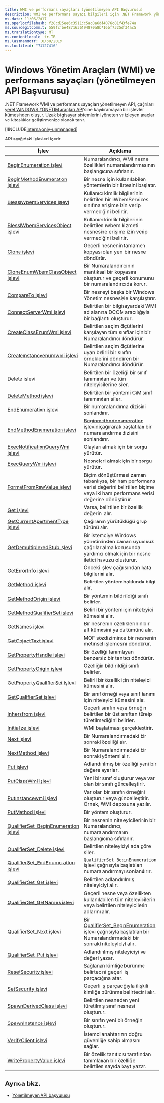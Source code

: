 ```yaml
---
title: WMI ve performans sayaçları (yönetilmeyen API Başvurusu)
description: WMI ve performans sayacı bilgileri için .NET Framework yönetilmeyen API 'YI özetler.
ms.date: 11/06/2017
ms.openlocfilehash: f28cd25ee6c3511dc5ac8a6dd4076c81f43fe74a
ms.sourcegitcommit: 559fcfbe4871636494870a8b716bf7325df34ac5
ms.translationtype: MT
ms.contentlocale: tr-TR
ms.lasthandoff: 10/30/2019
ms.locfileid: "73127416"
---
```

# <a name="windows-management-instrumentation-wmi-and-performance-counters-unmanaged-api-reference"></a>Windows Yönetim Araçları (WMI) ve performans sayaçları (yönetilmeyen API Başvurusu)

.NET Framework WMI ve performans sayaçları yönetilmeyen API, çağrıları [yerel WINDOWS YÖNETIM araçları API](/windows/desktop/WmiSdk/com-api-for-wmi)'sine kaydıramayan bir işlevler kümesinden oluşur. Uzak bilgisayar sistemlerini yöneten ve izleyen araçlar ve kitaplıklar geliştirmenize olanak tanır.

[!INCLUDE[internalonly-unmanaged](../../../../includes/internalonly-unmanaged.md)]

API aşağıdaki işlevleri içerir:

| İşlev | Açıklama |
|---------|---------|
| [BeginEnumeration işlevi](beginenumeration.md) | Numaralandırıcı, WMI nesne özellikleri numaralandırmasının başlangıcına sıfırlanır. |
| [BeginMethodEnumeration işlevi](beginmethodenumeration.md) |  Bir nesne için kullanılabilen yöntemlerin bir listesini başlatır. |
| [BlessIWbemServices işlevi](blessiwbemservices.md) | Kullanıcı kimlik bilgilerinin belirtilen bir IWbemServices sınıfına erişime izin verip vermediğini belirtir. |
| [BlessIWbemServicesObject işlevi](blessiwbemservicesobject.md) | Kullanıcı kimlik bilgilerinin belirtilen ıwbem hizmeti nesnesine erişime izin verip vermediğini belirtir. |
| [Clone işlevi](clone.md) | Geçerli nesnenin tamamen kopyası olan yeni bir nesne döndürür. |
| [CloneEnumWbemClassObject işlevi](cloneenumwbemclassobject.md) | Bir Numaralandırıcının mantıksal bir kopyasını oluşturur ve geçerli konumunu bir numaralandırıcıda korur. |
| [CompareTo işlevi](compareto.md) | Bir nesneyi başka bir Windows Yönetim nesnesiyle karşılaştırır. |
| [ConnectServerWmi işlevi](connectserverwmi.md) | Belirtilen bir bilgisayardaki WMI ad alanına DCOM aracılığıyla bir bağlantı oluşturur. |
| [CreateClassEnumWmi işlevi](createclassenumwmi.md) | Belirtilen seçim ölçütlerini karşılayan tüm sınıflar için bir Numaralandırıcı döndürür. |
| [Createınstanceenumwmi işlevi](createinstanceenumwmi.md) | Belirtilen seçim ölçütlerine uyan belirli bir sınıfın örneklerini döndüren bir Numaralandırıcı döndürür. |
| [Delete işlevi](delete.md) | Belirtilen bir özelliği bir sınıf tanımından ve tüm niteleyicilerine siler. |
| [DeleteMethod işlevi](deletemethod.md) | Belirtilen bir yöntemi CıM sınıf tanımından siler. |
| [EndEnumeration işlevi](endenumeration.md) | Bir numaralandırma dizisini sonlandırır. |
| [EndMethodEnumeration işlevi](endmethodenumeration.md) | [Beginmethodenumeration işlevini](beginmethodenumeration.md)çağırarak başlatılan bir numaralandırma dizisini sonlandırır. |
| [ExecNotificationQueryWmi işlevi](execnotificationquerywmi.md) | Olayları almak için bir sorgu yürütür. |
| [ExecQueryWmi işlevi](execquerywmi.md) | Nesneleri almak için bir sorgu yürütür. |
| [FormatFromRawValue işlevi](formatfromrawvalue.md) | Biçim dönüştürmesi zaman tabanlıysa, bir ham performans verisi değerini belirtilen biçime veya iki ham performans verisi değerine dönüştürür. |
| [Get işlevi](get.md) | Varsa, belirtilen bir özellik değerini alır. |
| [GetCurrentApartmentType işlevi](getcurrentapartmenttype.md) | Çağıranın yürütüldüğü grup türünü alır. |
| [GetDemultiplexedStub işlevi](getdemultiplexedstub.md) | Bir istemciye Windows yönetiminden zaman uyumsuz çağrılar alma konusunda yardımcı olmak için bir nesne iletici havuzu oluşturur. |
| [GetErrorInfo işlevi](geterrorinfo.md) | Önceki işlev çağrısından hata bilgilerini alır. |
| [GetMethod işlevi](getmethod.md) | Belirtilen yöntem hakkında bilgi alır. |
| [GetMethodOrigin işlevi](getmethodorigin.md) | Bir yöntemin bildirildiği sınıfı belirler. |
| [GetMethodQualifierSet işlevi](getmethodqualifierset.md) | Belirli bir yöntem için niteleyici kümesini alır. |
| [GetNames işlevi](getnames.md) | Bir nesnenin özelliklerinin bir alt kümesini ya da tümünü alır. |
| [GetObjectText işlevi](getobjecttext.md) | MOF sözdiziminde bir nesnenin metinsel işlemesini döndürür. |
| [GetPropertyHandle işlevi](getpropertyhandle.md) | Bir özelliği tanımlayan benzersiz bir tanıtıcı döndürür. |
| [GetPropertyOrigin işlevi](getpropertyorigin.md) | Özelliğin bildirildiği sınıfı belirler. |
| [GetPropertyQualifierSet işlevi](getpropertyqualifierset.md) | Belirli bir özellik için niteleyici kümesini alır.  |
| [GetQualifierSet işlevi](getqualifierset.md) | Bir sınıf örneği veya sınıf tanımı için niteleyici kümesini alır. |
| [Inhersfrom işlevi](inheritsfrom.md) | Geçerli sınıfın veya örneğin belirtilen bir üst sınıftan türeip türetilmediğini belirler. |
| [Initialize işlevi](initialize.md) | WMI başlatması gerçekleştirir. |
| [Next işlevi](next.md) | Bir Numaralandırmadaki bir sonraki özelliği alır. |
| [NextMethod işlevi](nextmethod.md) | Bir Numaralandırmadaki bir sonraki yöntemi alır. |
| [Put işlevi](put.md) | Adlandırılmış bir özelliği yeni bir değere ayarlar. |
| [PutClassWmi işlevi](putclasswmi.md) | Yeni bir sınıf oluşturur veya var olan bir sınıfı güncelleştirir. |
| [Putınstancewmi işlevi](putinstancewmi.md) | Var olan bir sınıfın örneğini oluşturur veya güncelleştirir. Örnek, WMI deposuna yazılır. |
| [PutMethod işlevi](putmethod.md) | Bir yöntem oluşturur. |
| [QualifierSet_BeginEnumeration işlevi](qualifierset-beginenumeration.md) | Bir nesnenin niteleyicilerinin bir Numaralandırıcı, numaralandırmanın başlangıcına sıfırlanır. |
| [QualifierSet_Delete işlevi](qualifierset-delete.md) | Belirtilen niteleyiciyi ada göre siler.  |
| [QualifierSet_EndEnumeration işlevi](qualifierset-endenumeration.md) | `QualifierSet_BeginEnumeration` işlevi çağrısıyla başlatılan numaralandırmayı sonlandırır. |
| [QualifierSet_Get işlevi](qualifierset-get.md) | Belirtilen adlandırılmış niteleyiciyi alır.  |
| [QualifierSet_GetNames işlevi](qualifierset-getnames.md) | Geçerli nesne veya özellikten kullanılabilen tüm niteleyicilerin veya belirtilen niteleyicilerin adlarını alır. |
| [QualifierSet_Next işlevi](qualifierset-next.md) | Bir [QualifierSet_BeginEnumeration](qualifierset-beginenumeration.md) işlevi çağrısıyla başlatılan bir Numaralandırmadaki bir sonraki niteleyiciyi alır. |
| [QualifierSet_Put işlevi](qualifierset-put.md) | Adlandırılmış niteleyiciyi ve değeri yazar. |
| [ResetSecurity işlevi](resetsecurity.md) | Sağlanan kimliğe bürünme belirtecini geçerli iş parçacığına atar. |
| [SetSecurity işlevi](setsecurity.md) | Geçerli iş parçacığıyla ilişkili kimliğe bürünme belirtecini alır. |
| [SpawnDerivedClass işlevi](spawnderivedclass.md) | Belirtilen nesneden yeni türetilmiş sınıf nesnesi oluşturur. |
| [SpawnInstance işlevi](spawninstance.md) | Bir sınıfın yeni bir örneğini oluşturur. |
| [VerifyClient işlevi](verifyclientkey.md) | İstemci anahtarının doğru güvenliğe sahip olmasını sağlar. |
| [WritePropertyValue işlevi](writepropertyvalue.md) | Bir özellik tanıtıcısı tarafından tanımlanan bir özelliğe belirtilen sayıda bayt yazar. |

## <a name="see-also"></a>Ayrıca bkz.

- [Yönetilmeyen API başvurusu](../index.md)
